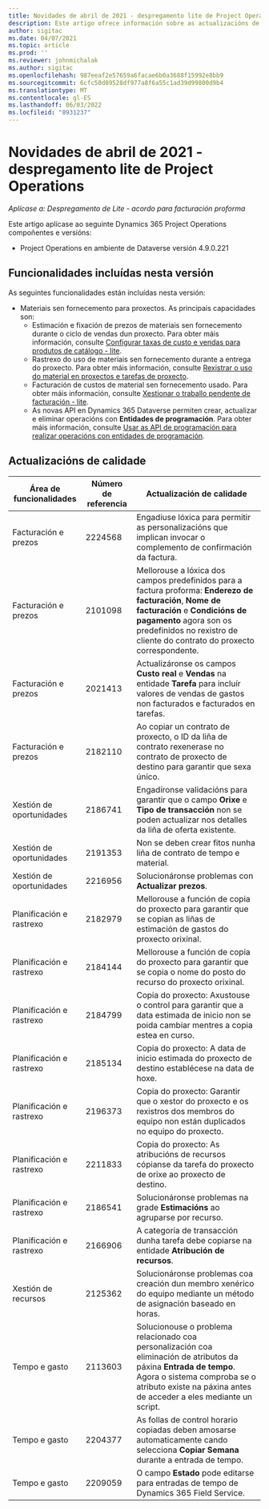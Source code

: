 ```yaml
---
title: Novidades de abril de 2021 - despregamento lite de Project Operations
description: Este artigo ofrece información sobre as actualizacións de calidade dispoñibles na versión de abril de 2021 da implantación de Project Operations lite.
author: sigitac
ms.date: 04/07/2021
ms.topic: article
ms.prod: ''
ms.reviewer: johnmichalak
ms.author: sigitac
ms.openlocfilehash: 987eeaf2e57659a6facae6b0a3688f15992e8bb9
ms.sourcegitcommit: 6cfc50d89528df977a8f6a55c1ad39d99800d9b4
ms.translationtype: MT
ms.contentlocale: gl-ES
ms.lasthandoff: 06/03/2022
ms.locfileid: "8931237"
---
```

# <a name="whats-new-april-2021---project-operations-lite-deployment"></a>Novidades de abril de 2021 - despregamento lite de Project Operations

_Aplícase a: Despregamento de Lite - acordo para facturación proforma_

Este artigo aplícase ao seguinte Dynamics 365 Project Operations compoñentes e versións:

  - Project Operations en ambiente de Dataverse versión 4.9.0.221 

## <a name="features-included-in-this-release"></a>Funcionalidades incluídas nesta versión

As seguintes funcionalidades están incluídas nesta versión:

- Materiais sen fornecemento para proxectos. As principais capacidades son:
  - Estimación e fixación de prezos de materiais sen fornecemento durante o ciclo de vendas dun proxecto. Para obter máis información, consulte [Configurar taxas de custo e vendas para produtos de catálogo - lite](../pricing-costing/set-up-cost-sales-rates-catalog-products.md).
  - Rastrexo do uso de materiais sen fornecemento durante a entrega do proxecto. Para obter máis información, consulte [Rexistrar o uso do material en proxectos e tarefas de proxecto](../../material/material-usage-log.md).
  - Facturación de custos de material sen fornecemento usado. Para obter máis información, consulte [Xestionar o traballo pendente de facturación - lite](../proforma-invoicing/manage-billing-backlog-sales.md#product-billing-backlog).
  - As novas API en Dynamics 365 Dataverse permiten crear, actualizar e eliminar operacións con **Entidades de programación**. Para obter máis información, consulte [Usar as API de programación para realizar operacións con entidades de programación](../../project-management/schedule-api-preview.md).

## <a name="quality-updates"></a>Actualizacións de calidade

| **Área de funcionalidades** | **Número de referencia** | **Actualización de calidade** |
| --- | --- | --- |
| Facturación e prezos | 2224568 | Engadiuse lóxica para permitir as personalizacións que implican invocar o complemento de confirmación da factura. |
| Facturación e prezos | 2101098 | Mellorouse a lóxica dos campos predefinidos para a factura proforma: **Enderezo de facturación**, **Nome de facturación** e **Condicións de pagamento** agora son os predefinidos no rexistro de cliente do contrato do proxecto correspondente. |
| Facturación e prezos | 2021413 | Actualizáronse os campos **Custo real** e **Vendas** na entidade **Tarefa** para incluír valores de vendas de gastos non facturados e facturados en tarefas. |
| Facturación e prezos | 2182110 | Ao copiar un contrato de proxecto, o ID da liña de contrato rexenerase no contrato de proxecto de destino para garantir que sexa único. |
| Xestión de oportunidades | 2186741 | Engadíronse validacións para garantir que o campo **Orixe** e **Tipo de transacción** non se poden actualizar nos detalles da liña de oferta existente. |
| Xestión de oportunidades | 2191353 | Non se deben crear fitos nunha liña de contrato de tempo e material. |
| Xestión de oportunidades | 2216956 | Solucionáronse problemas con **Actualizar prezos**. |
| Planificación e rastrexo | 2182979 | Mellorouse a función de copia do proxecto para garantir que se copian as liñas de estimación de gastos do proxecto orixinal. |
| Planificación e rastrexo | 2184144 | Mellorouse a función de copia do proxecto para garantir que se copia o nome do posto do recurso do proxecto orixinal. |
| Planificación e rastrexo | 2184799 | Copia do proxecto: Axustouse o control para garantir que a data estimada de inicio non se poida cambiar mentres a copia estea en curso. |
| Planificación e rastrexo | 2185134 | Copia do proxecto: A data de inicio estimada do proxecto de destino establécese na data de hoxe. |
| Planificación e rastrexo | 2196373 | Copia do proxecto: Garantir que o xestor do proxecto e os rexistros dos membros do equipo non están duplicados no equipo do proxecto. |
| Planificación e rastrexo | 2211833 | Copia do proxecto: As atribucións de recursos cópianse da tarefa do proxecto de orixe ao proxecto de destino. |
| Planificación e rastrexo | 2186541 | Solucionáronse problemas na grade **Estimacións** ao agruparse por recurso. |
| Planificación e rastrexo | 2166906 | A categoría de transacción dunha tarefa debe copiarse na entidade **Atribución de recursos**. |
| Xestión de recursos | 2125362 | Solucionáronse problemas coa creación dun membro xenérico do equipo mediante un método de asignación baseado en horas. |
| Tempo e gasto | 2113603 | Solucionouse o problema relacionado coa personalización coa eliminación de atributos da páxina **Entrada de tempo**. Agora o sistema comproba se o atributo existe na páxina antes de acceder a eles mediante un script. |
| Tempo e gasto | 2204377 | As follas de control horario copiadas deben amosarse automaticamente cando selecciona **Copiar Semana** durante a entrada de tempo. |
| Tempo e gasto | 2209059 | O campo **Estado** pode editarse para entradas de tempo de Dynamics 365 Field Service. |
